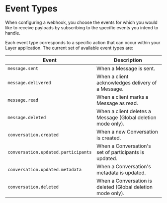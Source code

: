 # Event Types

When configuring a webhook, you choose the events for which you would like to receive payloads by subscribing to the specific events you intend to handle.

Each event type corresponds to a specific action that can occur within your Layer application. The current set of available event types are:

| Event | Description |
|--------|--------------|
| `message.sent` | When a Message is sent. |
| `message.delivered` | When a client acknowledges delivery of a Message. |
| `message.read` | When a client marks a Message as read. |
| `message.deleted` | When a client deletes a Message (Global deletion mode only). |
| `conversation.created` | When a new Conversation is created. |
| `conversation.updated.participants` | When a Conversation's set of participants is updated. |
| `conversation.updated.metadata` | When a Conversation's metadata is updated. |
| `conversation.deleted` | When a Conversation is deleted (Global deletion mode only). |
